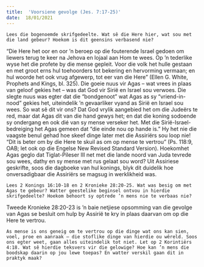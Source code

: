 ```yaml
---
title:  'Voorsiene gevolge (Jes. 7:17-25)'
date:  18/01/2021
---
```


`Lees die bogenoemde skrifgedeelte. Wat sê die Here hier, wat sou met die land gebeur? Hoekom is dit geensins verbasend nie?`

“Die Here het oor en oor ’n beroep op die fouterende Israel gedoen om liewers terug te keer na Jehova en lojaal aan Hom te wees. Op ’n tederlike wyse het die profete by die mense gepleit. Voor die volk het hulle gestaan en met groot erns hul toehoorders tot bekering en hervorming vermaan; en hul woorde het ook vrug afgewerp, tot eer van die Here” (Ellen G. White, Prophets and Kings, bl. 325). Die goeie nuus vir Agas – wat vrees in plaas van geloof gekies het – was dat God vir Sirië en Israel sou verwoes. Die slegte nuus was egter dat die “bondgenoot” wat Agas as sy “vriend-in-nood” gekies het, uiteindelik ’n gevaarliker vyand as Sirië en Israel sou wees. So wat sê dit vir ons? Dat God vrylik aangebied het om die Judeërs te red, maar dat Agas dit van die hand gewys het; en dat die koning sodoende sy ondergang en ook dié van sy mense verseker het. Met die Sirië-Israel-bedreiging het Agas gemeen dat “die einde nou op hande is.” Hy het nie die vaagste benul gehad hoe skeef dinge later met die Assiriërs sou loop nie! “Dit is beter om by die Here te skuil as om op mense te vertrou” (Ps. 118:9, OAB; let ook op die Engelse New Revised Standard Version). Hoekomhet Agas geglo dat Tiglat-Pileser III net met die lande noord van Juda tevrede sou wees, dathy en sy mense met rus gelaat sou word? Uit Assiriese geskrifte, soos die dagboeke van hul konings, blyk dit duidelik hoe onversadigbaar die Assiriërs se magsug in werklikheid was.

`Lees 2 Konings 16:10-18 en 2 Kronieke 28:20-25. Wat was besig om met Agas te gebeur? Watter geestelike beginsel ontvou in hierdie skrifgedeelte? Hoekom behoort sy optrede ’n mens nie te verbaas nie?`

Tweede Kronieke 28:20-23 is ’n baie netjiese opsomming van die gevolge van Agas se besluit om hulp by Assirië te kry in plaas daarvan om op die Here te vertrou.

`As mense is ons geneig om te vertrou op die dinge wat ons kan sien, voel, proe en aanraak – die stoflike dinge van hierdie ou wêreld. Soos ons egter weet, gaan alles uiteindelik tot niet. Let op 2 Korintiërs 4:18. Wat sê hierdie teksvers vir die gelowige? Hoe kan ’n mens die boodskap daarin op jou lewe toepas? En watter verskil gaan dit in praktyk maak?`
